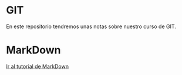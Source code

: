 # GIT

En este repositorio tendremos unas notas sobre nuestro curso de GIT.

# MarkDown

[Ir al tutorial de MarkDown](https://www.markdowntutorial.com/)
